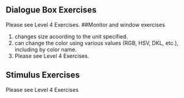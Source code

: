 ## Dialogue Box Exercises
Please see Level 4 Exercises. 
##Monitor and window exercises
1. changes size acoording to the unit specified.
2. can change the color using various values (RGB, HSV, DKL, etc.), including by color name.
3. Please see Level 4 Exercises.
## Stimulus Exercises
Please see Level 4 Exercises
